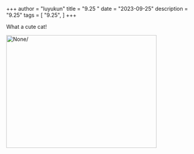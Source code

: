 +++
author = "luyukun"
title = "9.25 "
date = "2023-09-25"
description = "9.25"
tags = [
    "9.25",
]
+++

What a cute cat!

<img src="\images\lifes\9.25.jpg" height= "300" width="400" alt=None/>